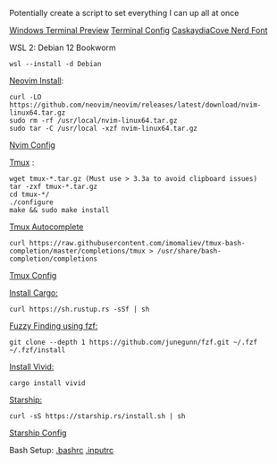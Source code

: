 Potentially create a script to set everything I can up all at once

[Windows Terminal Preview](https://github.com/microsoft/terminal)
[Terminal Config](https://gist.github.com/tfeist12/ffe213f28092049a66465beff35a638c)
[CaskaydiaCove Nerd Font](https://github.com/ryanoasis/nerd-fonts/releases/download/v3.2.1/CascadiaCode.zip)


WSL 2:
Debian 12 Bookworm
```
wsl --install -d Debian
```

[Neovim Install](https://github.com/neovim/neovim/blob/master/INSTALL.md):
```
curl -LO https://github.com/neovim/neovim/releases/latest/download/nvim-linux64.tar.gz
sudo rm -rf /usr/local/nvim-linux64.tar.gz
sudo tar -C /usr/local -xzf nvim-linux64.tar.gz
```
[Nvim Config](https://github.com/tfeist12/NvChad)

[Tmux](https://github.com/tmux/tmux) :
```
wget tmux-*.tar.gz (Must use > 3.3a to avoid clipboard issues)
tar -zxf tmux-*.tar.gz
cd tmux-*/
./configure
make && sudo make install
```
[Tmux Autocomplete](https://russellparker.me/post/2018/02/16/tmux-bash-autocomplete/)
```
curl https://raw.githubusercontent.com/imomaliev/tmux-bash-completion/master/completions/tmux > /usr/share/bash-completion/completions
```
[Tmux Config](https://gist.github.com/tfeist12/824b8663b3f5d33a576723e0d57730aa)

[Install Cargo:](https://doc.rust-lang.org/cargo/getting-started/installation.html)
```
curl https://sh.rustup.rs -sSf | sh
```

[Fuzzy Finding using fzf:](https://github.com/junegunn/fzf)
```
git clone --depth 1 https://github.com/junegunn/fzf.git ~/.fzf
~/.fzf/install
```

[Install Vivid:](https://github.com/sharkdp/vivid)
```
cargo install vivid
```

[Starship:](https://starship.rs/)
```
curl -sS https://starship.rs/install.sh | sh
```
[Starship Config](https://gist.github.com/tfeist12/559f7953d8302dbf3d9f2951de57915b)

Bash Setup:
[.bashrc](https://gist.github.com/tfeist12/a802180a77d0837a5381f4e3dc4ba2cc)
[.inputrc](https://gist.github.com/tfeist12/a802180a77d0837a5381f4e3dc4ba2cc)